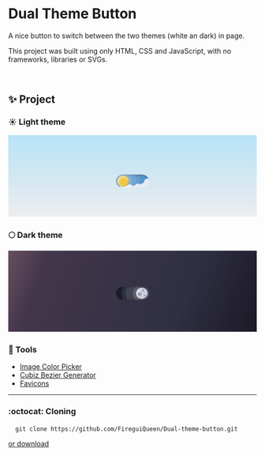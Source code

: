 # Dual Theme Button 
A nice button to switch between the two themes (white an dark) in page. 

This project was built using only HTML, CSS and JavaScript, with no frameworks, libraries or SVGs. 

<br>

## ✨ Project

### ☀️ Light theme 
![light-theme](./src/assets/images/light-theme.png)

### 🌕 Dark theme  
![dark-theme](./src/assets/images/dark-theme.png)


### :wrench: Tools
+ [Image Color Picker](https://imagecolorpicker.com/) 
+ [Cubiz Bezier Generator](https://www.cssportal.com/css-cubic-bezier-generator/) 
+ [Favicons](https://icons8.com.br/icons/set/favicon)

___

### :octocat: Cloning 
```
  git clone https://github.com/FireguiQueen/Dual-theme-button.git
```
<a href="https://github.com/FireguiQueen/Dual-theme-button/archive/refs/heads/main.zip">or download</a>




